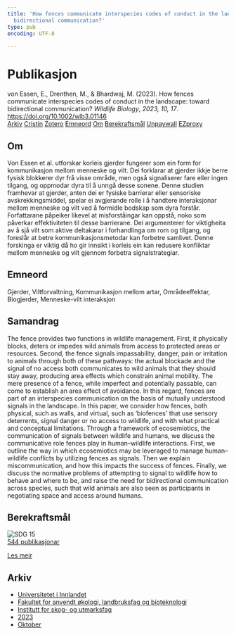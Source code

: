 ```yaml
---
title: 'How fences communicate interspecies codes of conduct in the landscape: toward
  bidirectional communication?'
type: pub
encoding: UTF-8

---
```

<h1>Publikasjon</h1>
<article id="csl-bib-container-UPRL8DJZ" class="csl-bib-container">
  <div class="csl-bib-body"> <div class="csl-entry">von Essen, E., Drenthen, M., &#38; Bhardwaj, M. (2023). How fences communicate interspecies codes of conduct in the landscape: toward bidirectional communication? <i>Wildlife Biology</i>, <i>2023, 10, 17</i>. <a href="https://doi.org/10.1002/wlb3.01146">https://doi.org/10.1002/wlb3.01146</a></div> </div>
  <div class="csl-bib-buttons">
    <a href="#taxonomy-article-UPRL8DJZ" alt="archive" class="csl-bib-button">Arkiv</a>
    <a href="https://app.cristin.no/results/show.jsf?id=2190588" alt="Cristin" class="csl-bib-button">Cristin</a>
    <a href="http://zotero.org/groups/5881554/items/UPRL8DJZ" alt="Zotero" class="csl-bib-button">Zotero</a>
    <a href="#keywords-article-UPRL8DJZ" alt="keywords" class="csl-bib-button">Emneord</a>
    <a href="#about-article-UPRL8DJZ" alt="about_pub" class="csl-bib-button">Om</a>
    <a href="#sdg-article-UPRL8DJZ" alt="sdg" class="csl-bib-button">Berekraftsmål</a>
    <a href="https://onlinelibrary.wiley.com/doi/pdfdirect/10.1002/wlb3.01146" alt="Unpaywall" class="csl-bib-button">Unpaywall</a>
    <a href="https://onlinelibrary.wiley.com/doi/pdfdirect/10.1002/wlb3.01146" alt="EZproxy" class="csl-bib-button">EZproxy</a>
  </div>
  <div id="csl-bib-meta-container-UPRL8DJZ"></div>
</article>
<div id="csl-bib-meta-UPRL8DJZ" class="csl-bib-meta">
  <article id="about-article-UPRL8DJZ" class="about_pub-article">
    <h1>Om</h1>
    Von Essen et al. utforskar korleis gjerder fungerer som ein form for kommunikasjon mellom menneske og vilt. Dei forklarar at gjerder ikkje berre fysisk blokkerer dyr frå visse område, men også signaliserer fare eller ingen tilgang, og oppmodar dyra til å unngå desse sonene. Denne studien framhevar at gjerder, anten dei er fysiske barrierar eller sensoriske avskrekkingsmiddel, spelar ei avgjerande rolle i å handtere interaksjonar mellom menneske og vilt ved å formidle bodskap som dyra forstår. Forfattarane påpeiker likevel at misforståingar kan oppstå, noko som påverkar effektiviteten til desse barrierane. Dei argumenterer for viktigheita av å sjå vilt som aktive deltakarar i forhandlinga om rom og tilgang, og foreslår at betre kommunikasjonsmetodar kan forbetre samlivet. Denne forskinga er viktig då ho gir innsikt i korleis ein kan redusere konfliktar mellom menneske og vilt gjennom forbetra signalstrategiar.
  </article>
  <article id="keywords-article-UPRL8DJZ" class="keywords-article">
    <h1>Emneord</h1>
    Gjerder, Viltforvaltning, Kommunikasjon mellom artar, Områdeeffektar, Biogjerder, Menneske-vilt interaksjon
  </article>
  <article id="abstract-article-UPRL8DJZ" class="abstract-article">
    <h1>Samandrag</h1>
    The fence provides two functions in wildlife management. First, it physically blocks, deters or impedes wild animals from access to protected areas or resources. Second, the fence signals impassability, danger, pain or irritation to animals through both of these pathways: the actual blockade and the signal of no access both communicates to wild animals that they should stay away, producing area effects which constrain animal mobility. The mere presence of a fence, while imperfect and potentially passable, can come to establish an area effect of avoidance. In this regard, fences are part of an interspecies communication on the basis of mutually understood signals in the landscape. In this paper, we consider how fences, both physical, such as walls, and virtual, such as ‘biofences' that use sensory deterrents, signal danger or no access to wildlife, and with what practical and conceptual limitations. Through a framework of ecosemiotics, the communication of signals between wildlife and humans, we discuss the communicative role fences play in human–wildlife interactions. First, we outline the way in which ecosemiotics may be leveraged to manage human–wildlife conflicts by utilizing fences as signals. Then we explain miscommunication, and how this impacts the success of fences. Finally, we discuss the normative problems of attempting to signal to wildlife how to behave and where to be, and raise the need for bidirectional communication across species, such that wild animals are also seen as participants in negotiating space and access around humans.
  </article>
  <article id="sdg-article-UPRL8DJZ" class="sdg-article">
    <h1>Berekraftsmål</h1>
    <div class="sdg-container"><div id="sdg15" class="sdg">
        <img src="{{< params subfolder >}}images/sdg/sdg15_nn.png" class="image" alt="SDG 15">
        <div class="sdg-overlay">
          <a href="{{< params subfolder >}}nn/archive/?sdg=15#archive" class="sdg-publication-count"><span>544</span> publikasjonar</a>
          <p><a href="https://fn.no/om-fn/fns-baerekraftsmaal/livet-paa-land?lang=nno-NO" class="sdg-read-more">Les meir</a></p>
        </div>
      </div></div>
  </article>
  <article id="taxonomy-article-UPRL8DJZ" class="taxonomy-article">
    <h1>Arkiv</h1>
    <ul>
      <li><a href="{{< params subfolder >}}nn/archive/?key=3DCRN523">Universitetet i Innlandet</a></li>
      <li><a href="{{< params subfolder >}}nn/archive/?key=T77LXH6D">Fakultet for anvendt økologi, landbruksfag og bioteknologi</a></li>
      <li><a href="{{< params subfolder >}}nn/archive/?key=7TRARPE3">Institutt for skog- og utmarksfag</a></li>
      <li><a href="{{< params subfolder >}}nn/archive/?key=WXLLSUEU">2023</a></li>
      <li><a href="{{< params subfolder >}}nn/archive/?key=9CBJY7IQ">Oktober</a></li>
    </ul>
  </article>
</div>
